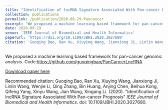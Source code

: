```yaml
---
title: "Identification of lncRNA Signature Associated With Pan-cancer Prognosis"
collection: publications
permalink: /publication/2020-09-29-Pancancer
excerpt: 'We proposed a machine learning based framework for pan-cancer genomic analysis. Code:https://github.com/guoqingbao/PanCancerLncRNA'
date: 2020-09-29
venue: 'IEEE Journal of Biomedical and Health Informatics'
paperurl: 'https://doi.org/10.1109/JBHI.2020.3027680'
citation: 'Guoqing Bao, Ran Xu, Xiuying Wang, Jianxiong Ji, Linlin Wang, Wenjie Li, Qing Zhang, Bin Huang, Anjing Chen, Beihua Kong, Qifeng Yang, Xinyu Wang, Jian Wang, Xingang Li. (2020). &quot;Identification of lncRNA Signature Associated With Pan-cancer Prognosis&quot; <i>IEEE Journal of Biomedical and Health Informatics</i>. doi: 10.1109/JBHI.2020.3027680.'
---
```

We proposed a machine learning based framework for pan-cancer genomic analysis. Code:https://github.com/guoqingbao/PanCancerLncRNA

[Download paper here](https://doi.org/10.1109/JBHI.2020.3027680)

Recommended citation: Guoqing Bao, Ran Xu, Xiuying Wang, Jianxiong Ji, Linlin Wang, Wenjie Li, Qing Zhang, Bin Huang, Anjing Chen, Beihua Kong, Qifeng Yang, Xinyu Wang, Jian Wang, Xingang Li. (2020). "Identification of lncRNA Signature Associated With Pan-cancer Prognosis" <i>IEEE Journal of Biomedical and Health Informatics</i>. doi: 10.1109/JBHI.2020.3027680.